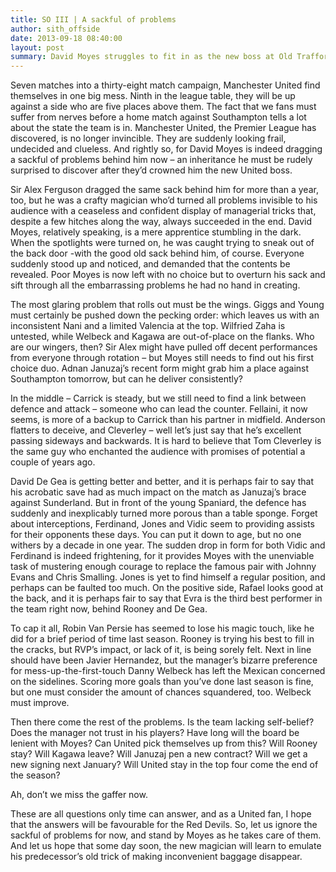 ```yaml
---
title: SO III | A sackful of problems
author: sith_offside
date: 2013-09-18 08:40:00
layout: post
summary: David Moyes struggles to fit in as the new boss at Old Trafford. Let's look at why.
---
```


Seven matches into a thirty-eight match campaign, Manchester United find themselves in one big mess. Ninth in the league table, they will be up against a side who are five places above them. The fact that we fans must suffer from nerves before a home match against Southampton tells a lot about the state the team is in. Manchester United, the Premier League has discovered, is no longer invincible. They are suddenly looking frail, undecided and clueless. And rightly so, for David Moyes is indeed dragging a sackful of problems behind him now – an inheritance he must be rudely surprised to discover after they’d crowned him the new United boss.


Sir Alex Ferguson dragged the same sack behind him for more than a year, too, but he was a crafty magician who’d turned all problems invisible to his audience with a ceaseless and confident display of managerial tricks that, despite a few hitches along the way, always succeeded in the end. David Moyes, relatively speaking, is a mere apprentice stumbling in the dark. When the spotlights were turned on, he was caught trying to sneak out of the back door -with the good old sack behind him, of course. Everyone suddenly stood up and noticed, and demanded that the contents be revealed. Poor Moyes is now left with no choice but to overturn his sack and sift through all the embarrassing problems he had no hand in creating.

The most glaring problem that rolls out must be the wings. Giggs and Young must certainly be pushed down the pecking order: which leaves us with an inconsistent Nani and a limited Valencia at the top. Wilfried Zaha is untested, while Welbeck and Kagawa are out-of-place on the flanks. Who are our wingers, then? Sir Alex might have pulled off decent performances from everyone through rotation – but Moyes still needs to find out his first choice duo. Adnan Januzaj’s recent form might grab him a place against Southampton tomorrow, but can he deliver consistently?

In the middle – Carrick is steady, but we still need to find a link between defence and attack – someone who can lead the counter. Fellaini, it now seems, is more of a backup to Carrick than his partner in midfield. Anderson flatters to deceive, and Cleverley – well let’s just say that he’s excellent passing sideways and backwards. It is hard to believe that Tom Cleverley is the same guy who enchanted the audience with promises of potential a couple of years ago.

David De Gea is getting better and better, and it is perhaps fair to say that his acrobatic save had as much impact on the match as Januzaj’s brace against Sunderland. But in front of the young Spaniard, the defence has suddenly and inexplicably turned more porous than a table sponge. Forget about interceptions, Ferdinand, Jones and Vidic seem to providing assists for their opponents these days. You can put it down to age, but no one withers by a decade in one year. The sudden drop in form for both Vidic and Ferdinand is indeed frightening, for it provides Moyes with the unenviable task of mustering enough courage to replace the famous pair with Johnny Evans and Chris Smalling. Jones is yet to find himself a regular position, and perhaps can be faulted too much. On the positive side, Rafael looks good at the back, and it is perhaps fair to say that Evra is the third best performer in the team right now, behind Rooney and De Gea.

To cap it all, Robin Van Persie has seemed to lose his magic touch, like he did for a brief period of time last season. Rooney is trying his best to fill in the cracks, but RVP’s impact, or lack of it, is being sorely felt. Next in line should have been Javier Hernandez, but the manager’s bizarre preference for mess-up-the-first-touch Danny Welbeck has left the Mexican concerned on the sidelines. Scoring more goals than you’ve done last season is fine, but one must consider the amount of chances squandered, too. Welbeck must improve.

Then there come the rest of the problems. Is the team lacking self-belief? Does the manager not trust in his players? Have long will the board be lenient with Moyes? Can United pick themselves up from this? Will Rooney stay? Will Kagawa leave? Will Januzaj pen a new contract? Will we get a new signing next January? Will United stay in the top four come the end of the season?

Ah, don’t we miss the gaffer now.

These are all questions only time can answer, and as a United fan, I hope that the answers will be favourable for the Red Devils. So, let us ignore the sackful of problems for now, and stand by Moyes as he takes care of them. And let us hope that some day soon, the new magician will learn to emulate his predecessor’s old trick of making inconvenient baggage disappear.